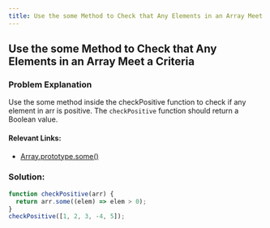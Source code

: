 ```yaml
---
title: Use the some Method to Check that Any Elements in an Array Meet a Criteria
---
```

## Use the some Method to Check that Any Elements in an Array Meet a Criteria

### Problem Explanation

Use the some method inside the checkPositive function to check if any element in arr is positive. The `checkPositive` function should return a Boolean value.

#### Relevant Links:
  - [Array.prototype.some()](https://developer.mozilla.org/en-US/docs/Web/JavaScript/Reference/Global_Objects/Array/some)
  

### Solution:
```javascript
function checkPositive(arr) {
  return arr.some((elem) => elem > 0);
}
checkPositive([1, 2, 3, -4, 5]);
```
